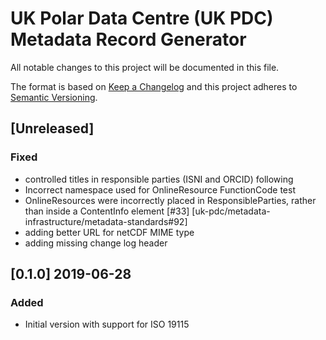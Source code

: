 # UK Polar Data Centre (UK PDC) Metadata Record Generator

All notable changes to this project will be documented in this file.

The format is based on [Keep a Changelog](http://keepachangelog.com/en/1.0.0/)
and this project adheres to [Semantic Versioning](http://semver.org/spec/v2.0.0.html).

## [Unreleased]

### Fixed

* controlled titles in responsible parties (ISNI and ORCID) following 
* Incorrect namespace used for OnlineResource FunctionCode test
* OnlineResources were incorrectly placed in ResponsibleParties, rather than inside a ContentInfo element [#33]
  [uk-pdc/metadata-infrastructure/metadata-standards#92]
* adding better URL for netCDF MIME type
* adding missing change log header

## [0.1.0] 2019-06-28

### Added

* Initial version with support for ISO 19115

